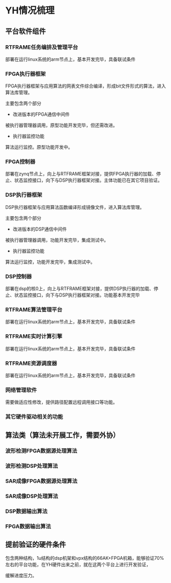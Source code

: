 # YH情况梳理

## 平台软件组件

### RTFRAME任务编排及管理平台

部署在运行linux系统的arm节点上，基本开发完毕，具备联试条件

### FPGA执行器框架

FPGA执行器框架与应用算法的网表文件综合编译，形成bit文件形式的算法，进入算法库管理。
  
主要包含两个部分

* 改进版本的FPGA通信中间件

被执行器管理器调用，原型功能开发完毕，但还需改进。

* 执行器监控功能

算法运行监控。原型功能开发中。

### FPGA控制器

部署在zynq节点上，向上与RTFRAME框架对接，提供FPGA执行器的加载、停止、状态监控接口，向下与DSP执行器框架对接。主体功能已在其它项目验证。

### DSP执行器框架

DSP执行器框架与应用算法函数编译形成镜像文件，进入算法库管理。

主要包含两个部分

* 改进版本的DSP通信中间件

被执行器管理器调用，功能开发完毕，集成测试中。

* 执行器监控功能

算法运行监控，功能开发完毕，集成测试中。

### DSP控制器

部署在dsp的核0上，向上与RTFRAME框架对接，提供DSP执行器的加载、停止、状态监控接口，向下与DSP执行器框架对接。功能基本开发完毕

### RTFRAME算法管理平台

部署在运行linux系统的arm节点上，基本开发完毕，具备联试条件

### RTFRAME实时计算引擎

部署在运行linux系统的arm节点上，基本开发完毕，具备联试条件

### RTFRAME资源调度器

部署在运行linux系统的arm节点上，基本开发完毕，具备联试条件

### 网络管理软件

需要做适应性修改，提供路径配置远程调用接口等功能。

### 其它硬件驱动相关的功能


## 算法类（算法未开展工作，需要外协）

### 波形检测FPGA数据源处理算法

### 波形检测DSP处理算法

### SAR成像FPGA数据源处理算法

### SAR成像DSP处理算法

### DSP数据输出算法

### FPGA数据输出算法

## 提前验证的硬件条件

包含两种结构，1u结构的dsp机架和vpx结构的66AK+FPGA机箱，能够验证70%左右的平台功能，在YH硬件出来之前，就在这两个平台上进行开发验证，

缓解进度压力。


